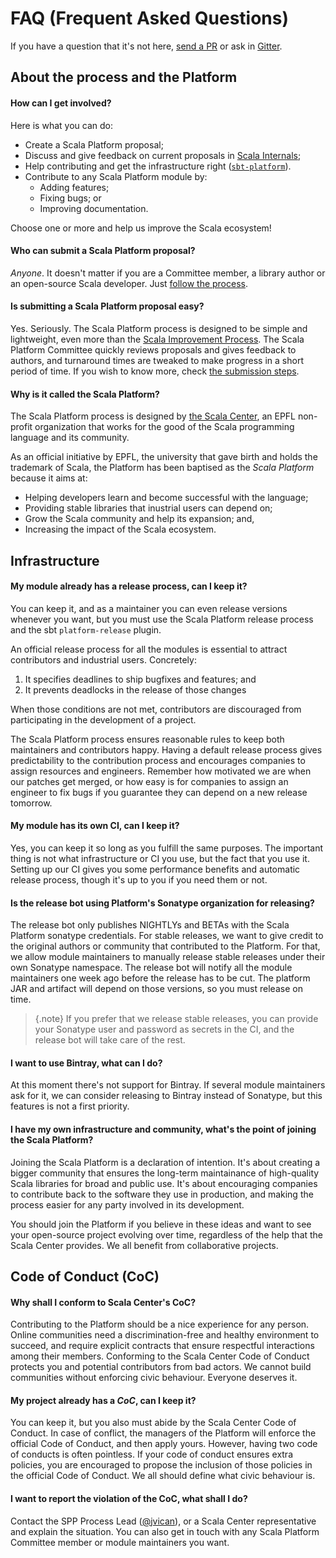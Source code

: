 # FAQ (Frequent Asked Questions)

If you have a question that it's not here, [send a PR](https://github.com/scalaplatform) or ask in [Gitter](https://gitter.im).

## About the process and the Platform

#### How can I get involved?

Here is what you can do:

* Create a Scala Platform proposal;
* Discuss and give feedback on current proposals in [Scala Internals](https://internals.scala-lang.org);
* Help contributing and get the infrastructure right ([`sbt-platform`](https://github.com/jvican/platform-staging)).
* Contribute to any Scala Platform module by:
  * Adding features;
  * Fixing bugs; or
  * Improving documentation.
  
Choose one or more and help us improve the Scala ecosystem!

#### Who can submit a Scala Platform proposal?

*Anyone*. It doesn't matter if you are a Committee member, a library author or an open-source Scala developer.
Just [follow the process](proposal-submission.md).

#### Is submitting a Scala Platform proposal easy?

Yes. Seriously. The Scala Platform process is designed to be simple and lightweight, even more than
the [Scala Improvement Process](http://docs.scala-lang.org/sips/sip-submission.html).
The Scala Platform Committee quickly reviews proposals and gives feedback to authors,
and turnaround times are tweaked to make progress in a short period of time. If you
wish to know more, check [the submission steps](proposal-submission.md).

#### Why is it called the **Scala** Platform?

The Scala Platform process is designed by [the Scala Center](https://scala.epfl.ch/), an EPFL
non-profit organization that works for the good of the Scala programming language and its community.

As an official initiative by EPFL, the university that gave birth and holds the trademark of Scala,
the Platform has been baptised as the *Scala Platform* because it aims at:

* Helping developers learn and become successful with the language;
* Providing stable libraries that inustrial users can depend on;
* Grow the Scala community and help its expansion; and,
* Increasing the impact of the Scala ecosystem.

## Infrastructure

#### My module already has a release process, can I keep it?

You can keep it, and as a maintainer you can even release versions whenever you
want, but you must use the Scala Platform release process and the sbt `platform-release` plugin.

An official release process for all the modules is essential to attract contributors
and industrial users. Concretely:
1. It specifies deadlines to ship bugfixes and features; and
1. It prevents deadlocks in the release of those changes

When those conditions are not met, contributors are discouraged from participating
in the development of a project.

The Scala Platform process ensures reasonable rules to keep both maintainers and contributors happy.
Having a default release process gives predictability to the contribution process and encourages
companies to assign resources and engineers. Remember how motivated we are when our patches get
merged, or how easy is for companies to assign an engineer to fix bugs if you guarantee they can depend on a new release tomorrow.

#### My module has its own CI, can I keep it?

Yes, you can keep it so long as you fulfill the same purposes. The important thing is
not what infrastructure or CI you use, but the fact that you use it. Setting up
our CI gives you some performance benefits and automatic release process,
though it's up to you if you need them or not.

#### Is the release bot using Platform's Sonatype organization for releasing?

The release bot only publishes NIGHTLYs and BETAs with the Scala Platform sonatype
credentials. For stable releases, we want to give credit to the original authors or
community that contributed to the Platform. For that, we allow module maintainers to
manually release stable releases under their own Sonatype namespace. The release bot
will notify all the module maintainers one week ago before the release has to be cut.
The platform JAR and artifact will depend on those versions, so you must release on time.

> {.note}
> If you prefer that we release stable releases, you can provide your Sonatype user
> and password as secrets in the CI, and the release bot will take care of the rest.

#### I want to use Bintray, what can I do?

At this moment there's not support for Bintray. If several module maintainers ask for it,
we can consider releasing to Bintray instead of Sonatype, but this features is not a first priority.

#### I have my own infrastructure and community, what's the point of joining the Scala Platform?

Joining the Scala Platform is a declaration of intention. It's about creating a bigger
community that ensures the long-term maintainance of high-quality Scala libraries
for broad and public use. It's about encouraging companies to contribute back to
the software they use in production, and making the process easier for any party involved
in its development.

You should join the Platform if you believe in these ideas and want to see your open-source
project evolving over time, regardless of the help that the Scala Center provides. We all
benefit from collaborative projects.

## Code of Conduct (CoC)

#### Why shall I conform to Scala Center's CoC?

Contributing to the Platform should be a nice experience for any person. Online
communities need a discrimination-free and healthy environment to succeed,
and require explicit contracts that ensure respectful interactions among their
members. Conforming to the Scala Center Code of Conduct protects you and potential
contributors from bad actors. We cannot build communities without enforcing
civic behaviour. Everyone deserves it.

#### My project already has a *CoC*, can I keep it?

You can keep it, but you also must abide by the Scala Center Code of Conduct.
In case of conflict, the managers of the Platform will enforce the official
Code of Conduct, and then apply yours. However, having two code of conducts is
often pointless. If your code of conduct ensures extra policies, you are
encouraged to propose the inclusion of those policies in the official Code of
Conduct. We all should define what civic behaviour is.

#### I want to report the violation of the CoC, what shall I do?

Contact the SPP Process Lead ([@jvican](https://github.com/jvican)), or a Scala
Center representative and explain the situation. You can also get in touch with
any Scala Platform Committee member or module maintainers you want.
